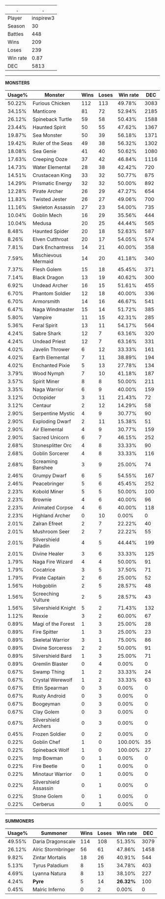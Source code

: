 .|.
|-|-
Player|inspirew3
Season|30
Battles|448
Wins|209
Loses|239
Win rate|0.87
DEC|5813

---
**MONSTERS**

Usage%|Monster|Wins|Loses|Win rate|DEC|
-|-|-|-|-|-|
50.22%|Furious Chicken|112|113|49.78%|3083|
34.15%|Manticore|81|72|52.94%|2185|
26.12%|Spineback Turtle|59|58|50.43%|1588|
23.44%|Haunted Spirit|50|55|47.62%|1367|
19.87%|Sea Monster|50|39|56.18%|1371|
19.42%|Ruler of the Seas|49|38|56.32%|1302|
18.08%|Sea Genie|41|40|50.62%|1080|
17.63%|Creeping Ooze|37|42|46.84%|1116|
14.73%|Water Elemental|28|38|42.42%|720|
14.51%|Crustacean King|33|32|50.77%|875|
14.29%|Prismatic Energy|32|32|50.00%|892|
12.28%|Pirate Archer|26|29|47.27%|654|
11.83%|Twisted Jester|26|27|49.06%|700|
11.16%|Skeleton Assassin|27|23|54.00%|735|
10.04%|Goblin Mech|16|29|35.56%|444|
10.04%|Medusa|20|25|44.44%|565|
8.48%|Haunted Spider|20|18|52.63%|587|
8.26%|Elven Cutthroat|20|17|54.05%|574|
7.81%|Dark Enchantress|14|21|40.00%|358|
7.59%|Mischievous Mermaid|14|20|41.18%|340|
7.37%|Flesh Golem|15|18|45.45%|371|
7.14%|Black Dragon|13|19|40.62%|300|
6.92%|Undead Archer|16|15|51.61%|455|
6.70%|Phantom Soldier|12|18|40.00%|336|
6.70%|Armorsmith|14|16|46.67%|541|
6.47%|Naga Windmaster|15|14|51.72%|385|
5.80%|Vampire|11|15|42.31%|285|
5.36%|Feral Spirit|13|11|54.17%|564|
4.24%|Sabre Shark|12|7|63.16%|320|
4.24%|Undead Priest|12|7|63.16%|331|
4.02%|Javelin Thrower|6|12|33.33%|161|
4.02%|Earth Elemental|7|11|38.89%|194|
4.02%|Enchanted Pixie|5|13|27.78%|134|
3.79%|Wood Nymph|7|10|41.18%|187|
3.57%|Spirit Miner|8|8|50.00%|211|
3.35%|Naga Warrior|6|9|40.00%|159|
3.12%|Octopider|3|11|21.43%|72|
3.12%|Centaur|2|12|14.29%|58|
2.90%|Serpentine Mystic|4|9|30.77%|90|
2.90%|Exploding Dwarf|2|11|15.38%|51|
2.90%|Air Elemental|4|9|30.77%|159|
2.90%|Sacred Unicorn|6|7|46.15%|252|
2.68%|Stonesplitter Orc|4|8|33.33%|90|
2.68%|Goblin Sorcerer|4|8|33.33%|116|
2.68%|Screaming Banshee|3|9|25.00%|74|
2.46%|Grumpy Dwarf|6|5|54.55%|167|
2.46%|Peacebringer|5|6|45.45%|252|
2.23%|Kobold Miner|5|5|50.00%|100|
2.23%|Brownie|4|6|40.00%|96|
2.23%|Animated Corpse|4|6|40.00%|118|
2.23%|Highland Archer|0|10|0.00%|0|
2.01%|Zalran Efreet|2|7|22.22%|40|
2.01%|Mushroom Seer|2|7|22.22%|55|
2.01%|Silvershield Paladin|4|5|44.44%|199|
2.01%|Divine Healer|3|6|33.33%|125|
1.79%|Naga Fire Wizard|4|4|50.00%|91|
1.79%|Cocatrice|3|5|37.50%|71|
1.79%|Pirate Captain|2|6|25.00%|52|
1.56%|Hobgoblin|2|5|28.57%|48|
1.56%|Screeching Vulture|2|5|28.57%|43|
1.56%|Silvershield Knight|5|2|71.43%|132|
1.12%|Rexxie|3|2|60.00%|67|
0.89%|Magi of the Forest|1|3|25.00%|28|
0.89%|Fire Spitter|1|3|25.00%|23|
0.89%|Skeletal Warrior|3|1|75.00%|86|
0.89%|Divine Sorceress|2|2|50.00%|91|
0.89%|Silvershield Bard|1|3|25.00%|71|
0.89%|Gremlin Blaster|0|4|0.00%|0|
0.67%|Swamp Thing|1|2|33.33%|24|
0.67%|Crystal Werewolf|1|2|33.33%|63|
0.67%|Ettin Spearman|0|3|0.00%|0|
0.67%|Rusty Android|0|3|0.00%|0|
0.67%|Boogeyman|0|3|0.00%|0|
0.67%|Clay Golem|0|3|0.00%|0|
0.67%|Silvershield Archers|0|3|0.00%|0|
0.45%|Frozen Soldier|0|2|0.00%|0|
0.22%|Goblin Chef|1|0|100.00%|35|
0.22%|Spineback Wolf|1|0|100.00%|27|
0.22%|Imp Bowman|0|1|0.00%|0|
0.22%|Fire Beetle|0|1|0.00%|0|
0.22%|Minotaur Warrior|0|1|0.00%|0|
0.22%|Silvershield Assassin|0|1|0.00%|0|
0.22%|Stone Golem|0|1|0.00%|0|
0.22%|Cerberus|0|1|0.00%|0|

---
**SUMMONERS**

Usage%|Summoner|Wins|Loses|Win rate|DEC|
-|-|-|-|-|-|
49.55%|Daria Dragonscale|114|108|51.35%|3079|
26.12%|Alric Stormbringer|56|61|47.86%|1458|
9.82%|Zintar Mortalis|18|26|40.91%|544|
5.13%|Tyrus Paladium|8|15|34.78%|403|
4.69%|Lyanna Natura|8|13|38.10%|227|
4.24%|**Pyre**|5|14|**26.32%**|100|
0.45%|Malric Inferno|0|2|0.00%|0|
